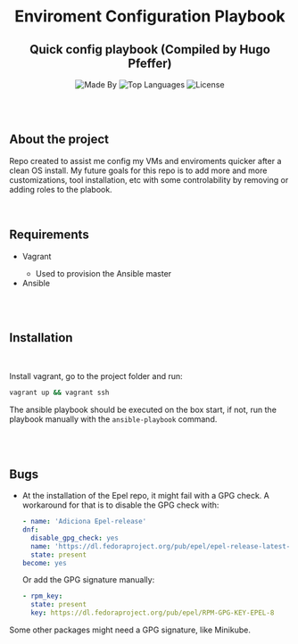 <h1 align="center">
    Enviroment Configuration Playbook
</h1>

<h2 align="center">
    Quick config playbook (Compiled by Hugo Pfeffer)
</h2>

<p align="center">
    <img alt="Made By" src="https://img.shields.io/badge/Made%20By-Hugo%20Pfeffer-red">
    <img alt="Top Languages" src="https://img.shields.io/github/languages/top/HugoPfeffer/env-config-playbook">
    <img alt="License" src="https://img.shields.io/github/license/HugoPfeffer/env-config-playbook">
</p>

</br>
</br>
<h2> About the project </h2>

Repo created to assist me config my VMs and enviroments quicker after a clean OS install. My future goals for this repo is to add more and more customizations, tool installation, etc with some controlability by removing or adding roles to the plabook. 

</br>
<h2>Requirements</h2>
<ul>
    <li>Vagrant</li>
    <ul>
      <li>Used to provision the Ansible master</li>
    </ul>
    <li>Ansible</li>
    <!-- <li></li> -->
</ul>
</br>
</br>


<h2>Installation</h2>
</br>


Install vagrant, go to the project folder and run:
```sh
vagrant up && vagrant ssh
```

The ansible playbook should be executed on the box start, if not, run the playbook manually with the `ansible-playbook` command. 


<br>
<br>

<h2>Bugs</h2>

* At the installation of the Epel repo, it might fail with a GPG check. A workaround for that is to disable the GPG check with:
  ```yml
  - name: 'Adiciona Epel-release'
  dnf: 
    disable_gpg_check: yes
    name: 'https://dl.fedoraproject.org/pub/epel/epel-release-latest-8.noarch.rpm'
    state: present
  become: yes
  ```

  Or add the GPG signature manually: 
  ```yml
  - rpm_key:
    state: present
    key: https://dl.fedoraproject.org/pub/epel/RPM-GPG-KEY-EPEL-8
  ```

Some other packages might need a GPG signature, like Minikube. 


</br>











